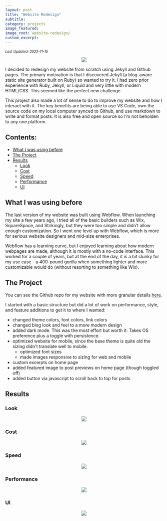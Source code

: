 ```yaml
---
layout: post
title: "Website Redesign"
subtitle: 
category: projects
image_featured: 
image_root: website-redesign/
custom_excerpt: 
---
```


<!--more-->

<div style="font-size: 0.8em; margin-bottom:1em;">
    <i>Last Updated: 2022-11-15</i>
</div>

<center>
  <img class="img100" src="{{ site.imageurl }}{{ page.image_root }}design_screens_4.png"/>
</center>

I decided to redesign my website from scratch using Jekyll and Github pages. The primary motivation is that I discovered Jekyll (a blog-aware static site generator built on Ruby) so wanted to try it. I had zero prior experience with Ruby, Jekyll, or Liquid and very little with modern HTML/CSS. This seemed like the perfect new challenge.

This project also made a lot of sense to do to improve my website and how I interact with it. The key benefits are being able to use VS Code, own the source code on my local computer synced to Github, and use markdown to write and format posts. It is also free and open source so I’m not beholden to any one platform.

## Contents: <!-- omit in toc -->

- [What I was using before](#what-i-was-using-before)
- [The Project](#the-project)
- [Results](#results)
  - [Look](#look)
  - [Cost](#cost)
  - [Speed](#speed)
  - [Performance](#performance)
  - [UI](#ui)

## What I was using before

The last version of my website was built using Webflow. When launching my site a few years ago, I tried all of the basic builders such as Wix, SquareSpace, and Strikingly, but they were too simple and didn’t allow enough customization. So I went one level up with Webflow, which is more for serious website designers and mid-size enterprises.

Webflow has a learning curve, but I enjoyed learning about how modern webpages are made, although it is mostly with a no-code interface. This worked for a couple of years, but at the end of the day, it is a bit clunky for my use case - a 400-pound gorilla when something lighter and more customizable would do (without resorting to something like Wix).

## The Project

You can see the Github repo for my website with more granular details [here](https://github.com/sripplin/sripplin.github.io).

I started with a basic structure but did a lot of work on performance, style, and feature additions to get it to where I wanted:

- changed theme colors, font colors, link colors
- changed blog look and feel to a more modern design
- added dark mode. This was the most effort but worth it. Takes OS preference plus a toggle with persistence.
- optimized website for mobile, since the base theme is quite old the sizing didn't translate well to mobile.
    - optimized font sizes
    - made images responsive to sizing for web and mobile
- custom excerpts on home page
- added featured image to post previews on home page (though toggled off)
- added button via javascript to scroll back to top for posts

## Results

### Look
<center>
  <img class="img100" src="{{ site.imageurl }}{{ page.image_root }}look.png"/>
</center>

### Cost
<center>
  <img class="img100" src="{{ site.imageurl }}{{ page.image_root }}cost.png"/>
</center>

### Speed
<center>
  <img class="img100" src="{{ site.imageurl }}{{ page.image_root }}speed.png"/>
</center>

### Performance
<center>
  <img class="img100" src="{{ site.imageurl }}{{ page.image_root }}performance.png"/>
</center>

### UI
<center>
  <img class="img100" src="{{ site.imageurl }}{{ page.image_root }}interface.png"/>
</center>
